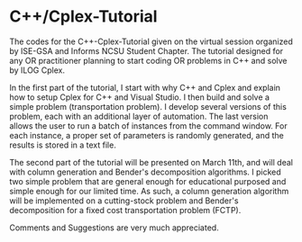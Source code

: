 # C++/Cplex-Tutorial

The codes for the C++-Cplex-Tutorial given on the virtual session organized by ISE-GSA and Informs NCSU Student Chapter. 
The tutorial designed for any OR practitioner planning to start coding OR problems in C++ and solve by ILOG Cplex. 


In the first part of the tutorial, I start with why C++ and Cplex and explain how to setup Cplex for C++ and Visual Studio. I then build and solve a simple problem (transportation problem). I develop several versions of this problem, each with an additional layer of automation. The last version allows the user to run a batch of instances from the command window. For each instance, a proper set of parameters is randomly generated, and the results is stored in a text file.


The second part of the tutorial will  be presented on March 11th, and will deal with column generation and Bender's decomposition algorithms. I picked two simple problem that are general enough for educational purposed and simple enough for our limited time. As such, a column generation algorithm will be implemented on a cutting-stock problem and Bender's decomposition for a fixed cost transportation problem (FCTP).


Comments and Suggestions are very much appreciated.
